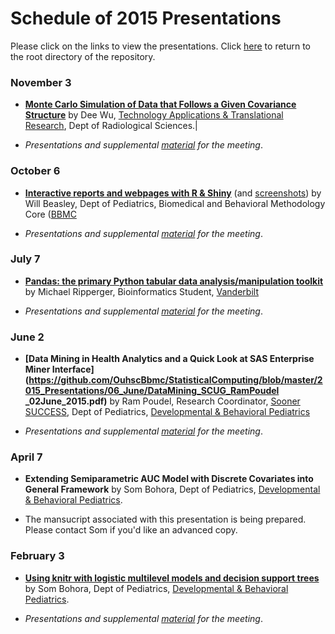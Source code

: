 Schedule of 2015 Presentations
============

Please click on the links to view the presentations. Click [here](./../) to return to the root directory of the repository.

### November 3
* **[Monte Carlo Simulation of Data that Follows a Given Covariance Structure](https://github.com/OuhscBbmc/StatisticalComputing/blob/master/2015_Presentations/11_November/StatisticalComputing_08092015_GeneratingMVN.pdf)** by Dee Wu, [Technology Applications & Translational Research](http://moon.ouhsc.edu/dwu/a-about/index.html), Dept of Radiological Sciences.|

* *Presentations and supplemental [material](./2015_Presentations/11_November/) for the meeting*.

### October 6 

* **[Interactive reports and webpages with R & Shiny](https://rawgit.com/OuhscBbmc/StatisticalComputing/master/2015_Presentations/10_October/beasley-scug-shiny-2015-10.html#/)** (and [screenshots](./2015_Presentations/10_October/beasley-scug-shiny-2015-10.pdf)) by Will Beasley, Dept of Pediatrics, Biomedical and Behavioral Methodology Core ([BBMC](http://ouhsc.edu/BBMC/)

* *Presentations and supplemental [material](./2015_Presentations/10_October/) for the meeting*.

### July 7

* **[Pandas: the primary Python tabular data analysis/manipulation toolkit](http://htmlpreview.github.io/?https://github.com/OuhscBbmc/StatisticalComputing/blob/master/2015_Presentations/07_July/Pandas.html#/)** by Michael Ripperger, Bioinformatics Student,  [Vanderbilt](http://www.vanderbilt.edu/)

* *Presentations and supplemental [material](./2015_Presentations/07_July/) for the meeting*.

### June 2
* **[Data Mining in Health Analytics and a Quick Look at SAS Enterprise Miner Interface](https://github.com/OuhscBbmc/StatisticalComputing/blob/master/2015_Presentations/06_June/DataMining_SCUG_RamPoudel _02June_2015.pdf)** by Ram Poudel, Research Coordinator, [Sooner SUCCESS](https://soonersuccess.ouhsc.edu/), Dept of Pediatrics, [Developmental & Behavioral Pediatrics](http://www.oumedicine.com/ouphysicians/child-specialties/list-of-child-specialties/developmental--behavioral-pediatrics)

* *Presentations and supplemental [material](./2015_Presentations/06_June/) for the meeting*. 

### April 7 
 * **Extending Semiparametric AUC Model with Discrete Covariates into General Framework** by Som Bohora, Dept of Pediatrics, [Developmental & Behavioral Pediatrics](http://www.oumedicine.com/ouphysicians/child-specialties/list-of-child-specialties/developmental--behavioral-pediatrics).

* The mansucript associated with this presentation is being prepared.  Please contact Som if you'd like an advanced copy.

### February 3 
 * **[Using knitr with logistic multilevel models and decision support trees](https://github.com/OuhscBbmc/StatisticalComputing/blob/master/2015_Presentations/02_February/SCUG_presentation.pdf)** by Som Bohora, Dept of Pediatrics, [Developmental & Behavioral Pediatrics](http://www.oumedicine.com/ouphysicians/child-specialties/list-of-child-specialties/developmental--behavioral-pediatrics).

 * *Presentations and supplemental [material](./02_February/) for the meeting*.
